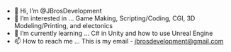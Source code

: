 - 👋 Hi, I’m @JBrosDevelopment
- 👀 I’m interested in ... Game Making, Scripting/Coding, CGI, 3D Modeling/Printing, and electonics
- 🌱 I’m currently learning ... C# in Unity and how to use Unreal Engine
- 📫 How to reach me ... This is my email - jbrosdevelopment@gmail.com
